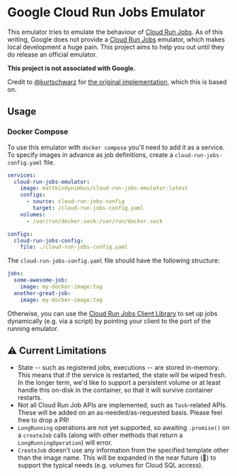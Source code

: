 # Google Cloud Run Jobs Emulator

This emulator tries to emulate the behaviour of [Cloud Run Jobs](https://cloud.google.com/run/docs/create-jobs). As of this writing, Google does not provide a [Cloud Run Jobs](https://cloud.google.com/run/docs/create-jobs) emulator, which makes local development a huge pain. This project aims to help you out until they do release an official emulator.

**This project is not associated with Google.**

Credit to [@kurtschwarz](https://github.com/kurtschwarz) for [the original implementation](https://github.com/kurtschwarz/cloud-run-jobs-emulator), which this is based on.

## Usage

### Docker Compose

To use this emulator with `docker compose` you'll need to add it as a service. To specify images in advance as job definitions, create a `cloud-run-jobs-config.yaml` file.

```yaml
services:
  cloud-run-jobs-emulator:
    image: mattkindynimbus/cloud-run-jobs-emulator:latest
    configs:
      - source: cloud-run-jobs-config
        target: /cloud-run-jobs-config.yaml
    volumes:
      - /var/run/docker.sock:/var/run/docker.sock

configs:
  cloud-run-jobs-config:
    file: ./cloud-run-jobs-config.yaml
```

The `cloud-run-jobs-config.yaml` file should have the following structure:

```yaml
jobs:
  some-awesome-job:
    image: my-docker-image:tag
  another-great-job:
    image: my-docker-image:tag
```

Otherwise, you can use the [Cloud Run Jobs Client Library](https://cloud.google.com/nodejs/docs/reference/run/latest/run/v2.jobsclient#_google_cloud_run_v2_JobsClient_createJob_member_1_) to set up jobs dynamically (e.g. via a script) by pointing your client to the port of the running emulator.

## :warning: Current Limitations

- State -- such as registered jobs, executions -- are stored in-memory. This means that if the service is restarted, the state will be wiped fresh. In the longer term, we'd like to support a persistent volume or at least handle this on-disk in the container, so that it will survive container restarts.
- Not all Cloud Run Job APIs are implemented, such as `Task`-related APIs. These will be added on an as-needed/as-requested basis. Please feel free to drop a PR!
- `LongRunning` operations are not yet supported, so awaiting `.promise()` on a `createJob` calls (along with other methods that return a `LongRunningOperation`) will error.
- `CreateJob` doesn't use any information from the specified template other than the image name. This will be expanded in the near future (🤞) to support the typical needs (e.g. volumes for Cloud SQL access).
